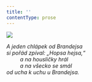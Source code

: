 ```yaml
---
title: ''
contentType: prose
---
```


<section>

![](../Images/014.jpg)

_A jeden chlápek od Brandejsa  
si pořád zpíval: „Hopsa hejsa,“  
         a na housličky hrál  
         a na všecko se smál  
od ucha k uchu u Brandejsa._

</section>
